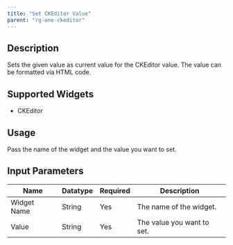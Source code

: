 ```yaml
---
title: "Set CKEditor Value"
parent: "rg-one-ckeditor"
---
```


## Description
Sets the given value as current value for the CKEditor value. The value can be formatted via HTML code.

## Supported Widgets
+ CKEditor

## Usage
Pass the name of the widget and the value you want to set.

## Input Parameters



Name | Datatype | Required | Description
---- | -------- | ------- |---------------
Widget Name | String | Yes | The name of the widget.
Value | String | Yes | The value you want to set.

